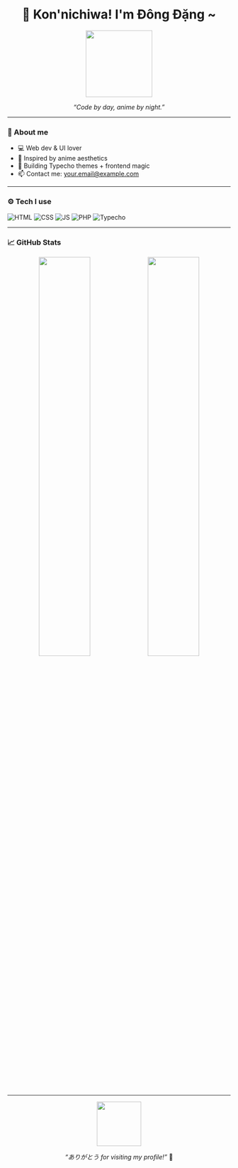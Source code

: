 <!-- ANIME STYLE README -->

<h1 align="center">🌸 Kon'nichiwa! I'm Đông Đặng ~</h1>
<p align="center">
  <img src="https://media.tenor.com/LoaVb6jVdb8AAAAd/anime-wave.gif" height="150" />
</p>

<p align="center"><i>“Code by day, anime by night.”</i></p>

---

### 🧠 About me

- 💻 Web dev & UI lover  
- 🎨 Inspired by anime aesthetics  
- 🔧 Building Typecho themes + frontend magic  
- 📫 Contact me: your.email@example.com

---

### ⚙️ Tech I use
![HTML](https://img.shields.io/badge/-HTML-E34F26?style=flat&logo=html5&logoColor=white)
![CSS](https://img.shields.io/badge/-CSS-1572B6?style=flat&logo=css3)
![JS](https://img.shields.io/badge/-JavaScript-F7DF1E?style=flat&logo=javascript&logoColor=black)
![PHP](https://img.shields.io/badge/-PHP-777BB4?style=flat&logo=php)
![Typecho](https://img.shields.io/badge/-Typecho-222?style=flat&logo=ghost&logoColor=white)

---

### 📈 GitHub Stats

<p align="center">
  <img src="https://github-readme-stats.vercel.app/api?username=your-username&show_icons=true&theme=tokyonight" width="48%"/>
  <img src="https://github-readme-streak-stats.herokuapp.com/?user=your-username&theme=tokyonight" width="48%"/>
</p>

---

<p align="center">
  <img src="https://media.tenor.com/x8v1oNUOmg4AAAAd/anime-naruto.gif" height="100" />
</p>
<p align="center"><i>“ありがとう for visiting my profile!”</i> 🌸</p>
